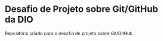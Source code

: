# Desafio de Projeto sobre Git/GitHub da DIO
Repositório criado para o desafio de projeto sobre Git/GitHub.
